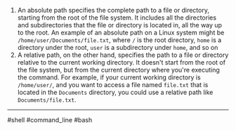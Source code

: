 1. An absolute path specifies the complete path to a file or directory, starting from the root of the file system. It includes all the directories and subdirectories that the file or directory is located in, all the way up to the root. An example of an absolute path on a Linux system might be `/home/user/Documents/file.txt`, where `/` is the root directory, `home` is a directory under the root, `user` is a subdirectory under `home`, and so on
2. A relative path, on the other hand, specifies the path to a file or directory relative to the current working directory. It doesn't start from the root of the file system, but from the current directory where you're executing the command. For example, if your current working directory is `/home/user/`, and you want to access a file named `file.txt` that is located in the `Documents` directory, you could use a relative path like `Documents/file.txt`.

---
#shell #command_line #bash